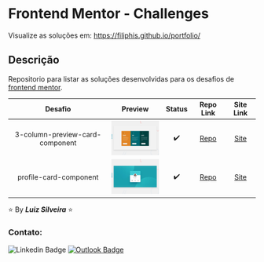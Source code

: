 # Frontend Mentor - Challenges

<!-- > **_Status:_** Em andamento :construction: -->
<!-- > **_Status:_** Finalizado :heavy_check_mark: -->

Visualize as soluções em: https://filiphis.github.io/portfolio/

## Descrição

Repositorio para listar as soluções desenvolvidas para os desafios de [frontend mentor](https://www.frontendmentor.io/challenges/).


<!--
| Desafio | Preview | Status| Repo Link | Site Link |
|:--:|:--:|:--:|:--:|:--:|
| Name | img | statusMark | RepoLink | SiteLink | -->

| Desafio | Preview | Status| Repo Link | Site Link |
|:--:|:--:|:--:|:--:|:--:|
| 3-column-preview-card-component | <img  src = "3-column-preview-card-component/design/desktop-preview.jpg" width = "120 " /> | :heavy_check_mark: | [Repo](https://github.com/filiphis/portfolio/tree/main/3-column-preview-card-component) | [Site](https://3-column-preview-card-component-hazel.vercel.app/) |
| profile-card-component | <img  src = "profile-card-component/design/desktop-preview.jpg" width = "120 " /> | :heavy_check_mark: | [Repo](https://github.com/filiphis/portfolio/tree/main/profile-card-component) | [Site](https://profile-card-component-kappa-mauve.vercel.app/) |




<!-- | [3-column-preview-card-component](https://github.com/filiphis/front-end-challenges/tree/master/challenge01) | <img  src = "preview-images/3-column-preview-card-component.jpg" width = "120 " /> | :white_check_mark: | [Repo Link](3-column-preview-card-component) | [Site Link](https://filiphis.github.io/3-column-preview-card-component/) | -->



:star: By **_Luiz Silveira_** :star:
### Contato:

![Linkedin Badge](https://img.shields.io/badge/-Luiz-blue?style=flat-square&logo=Linkedin&logoColor=white&link=https://www.linkedin.com/in/luiz-silveira-front-end/) [![Outlook Badge](https://img.shields.io/badge/-l.filiphis@hotmail.com-blue?style=flat-square&logo=microsoft-outlook&logoColor=white&link=mailto:l.filiphis@hotmail.com)](mailto:l.filiphis@hotmail)
